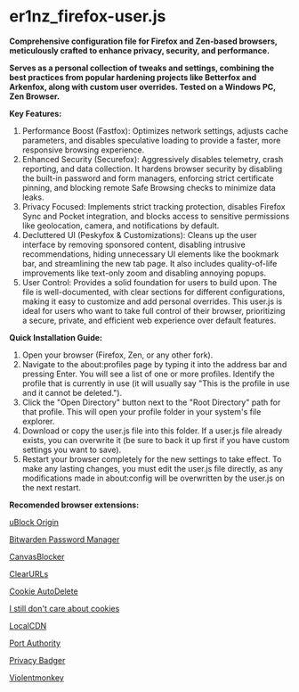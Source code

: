 # er1nz_firefox-user.js
**Comprehensive configuration file for Firefox and Zen-based browsers, meticulously crafted to enhance privacy, security, and performance.**

**Serves as a personal collection of tweaks and settings, combining the best practices from popular hardening projects like Betterfox and Arkenfox, along with custom user overrides.
Tested on a Windows PC, Zen Browser.**

**Key Features:**
1. Performance Boost (Fastfox): Optimizes network settings, adjusts cache parameters, and disables speculative loading to provide a faster, more responsive browsing experience.
2. Enhanced Security (Securefox): Aggressively disables telemetry, crash reporting, and data collection. It hardens browser security by disabling the built-in password and form managers, enforcing strict certificate pinning, and blocking remote Safe Browsing checks to minimize data leaks.
3. Privacy Focused: Implements strict tracking protection, disables Firefox Sync and Pocket integration, and blocks access to sensitive permissions like geolocation, camera, and notifications by default.
4. Decluttered UI (Peskyfox & Customizations): Cleans up the user interface by removing sponsored content, disabling intrusive recommendations, hiding unnecessary UI elements like the bookmark bar, and streamlining the new tab page. It also includes quality-of-life improvements like text-only zoom and disabling annoying popups.
5. User Control: Provides a solid foundation for users to build upon. The file is well-documented, with clear sections for different configurations, making it easy to customize and add personal overrides.
This user.js is ideal for users who want to take full control of their browser, prioritizing a secure, private, and efficient web experience over default features.

**Quick Installation Guide:**
1. Open your browser (Firefox, Zen, or any other fork).
2. Navigate to the about:profiles page by typing it into the address bar and pressing Enter.
You will see a list of one or more profiles. Identify the profile that is currently in use (it will usually say "This is the profile in use and it cannot be deleted.").
3. Click the "Open Directory" button next to the "Root Directory" path for that profile. This will open your profile folder in your system's file explorer.
4. Download or copy the user.js file into this folder. If a user.js file already exists, you can overwrite it (be sure to back it up first if you have custom settings you want to save).
5. Restart your browser completely for the new settings to take effect.
To make any lasting changes, you must edit the user.js file directly, as any modifications made in about:config will be overwritten by the user.js on the next restart.

**Recomended browser extensions:**

[uBlock Origin](https://addons.mozilla.org/en-US/firefox/addon/ublock-origin/?utm_source=addons.mozilla.org&utm_medium=referral&utm_content=search)

[Bitwarden Password Manager](https://addons.mozilla.org/en-US/firefox/addon/bitwarden-password-manager/?utm_source=addons.mozilla.org&utm_medium=referral&utm_content=search)

[CanvasBlocker](https://addons.mozilla.org/en-US/firefox/addon/canvasblocker/?utm_source=addons.mozilla.org&utm_medium=referral&utm_content=search)

[ClearURLs](https://addons.mozilla.org/en-US/firefox/addon/clearurls/?utm_source=addons.mozilla.org&utm_medium=referral&utm_content=search)

[Cookie AutoDelete](https://addons.mozilla.org/en-US/firefox/addon/cookie-autodelete/?utm_source=addons.mozilla.org&utm_medium=referral&utm_content=search)

[I still don't care about cookies](https://addons.mozilla.org/en-US/firefox/addon/istilldontcareaboutcookies/?utm_source=addons.mozilla.org&utm_medium=referral&utm_content=search)

[LocalCDN](https://addons.mozilla.org/en-US/firefox/addon/localcdn-fork-of-decentraleyes/?utm_source=addons.mozilla.org&utm_medium=referral&utm_content=search)

[Port Authority](https://addons.mozilla.org/en-US/firefox/addon/port-authority/)

[Privacy Badger](https://addons.mozilla.org/en-US/firefox/addon/privacy-badger17/?utm_source=addons.mozilla.org&utm_medium=referral&utm_content=search)

[Violentmonkey](https://addons.mozilla.org/en-US/firefox/addon/violentmonkey/?utm_source=addons.mozilla.org&utm_medium=referral&utm_content=search)
